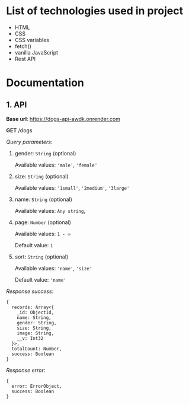 # List of technologies used in project

- HTML
- CSS
- CSS variables
- fetch()
- vanilla JavaScript
- Rest API

# Documentation

## 1. API

**Base url**: https://dogs-api-awdk.onrender.com

**GET** /dogs

_Query parameters_:

1. gender: `String` (optional)

   Available values: `'male'`, `'female'`

2. size: `String` (optional)

   Available values: `'1small'`, `'2medium'`, `'3large'`

3. name: `String` (optional)

   Available values: `Any string`,

4. page: `Number` (optional)

   Available values: `1 - ∞`

   Default value: `1`

5. sort: `String` (optional)

   Available values: `'name'`, `'size'`

   Default value: `'name'`

_Response success_:

```
{
  records: Array<{
    _id: ObjectId,
    name: String,
    gender: String,
    size: String,
    image: String,
    __v: Int32
  }>,
  totalCount: Number,
  success: Boolean
}
```

_Response error_:

```
{
  error: ErrorObject,
  success: Boolean
}
```


